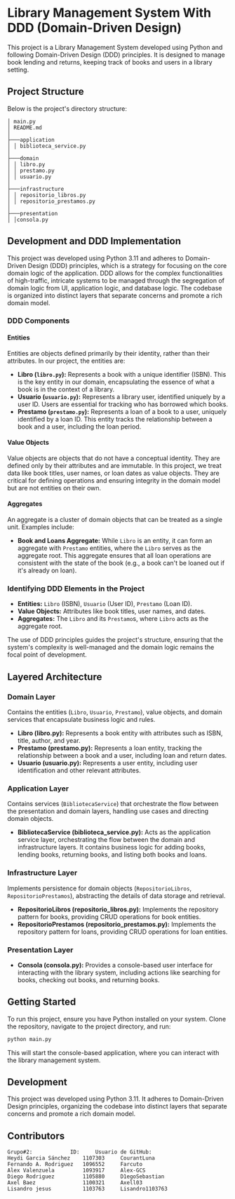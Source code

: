 ﻿# Library Management System With DDD (Domain-Driven Design)

This project is a Library Management System developed using Python and following Domain-Driven Design (DDD) principles. It is designed to manage book lending and returns, keeping track of books and users in a library setting. 

## Project Structure
Below is the project's directory structure:

    │ main.py
    │ README.md
    │
    ├───application
    │ │ biblioteca_service.py
    │
    ├───domain
    │ │ libro.py
    │ │ prestamo.py
    │ │ usuario.py
    │
    ├───infrastructure
    │ │ repositorio_libros.py
    │ │ repositorio_prestamos.py
    │
    ├───presentation
    │ │consola.py

## Development and DDD Implementation
This project was developed using Python 3.11 and adheres to Domain-Driven Design (DDD) principles, which is a strategy for focusing on the core domain logic of the application. DDD allows for the complex functionalities of high-traffic, intricate systems to be managed through the segregation of domain logic from UI, application logic, and database logic. The codebase is organized into distinct layers that separate concerns and promote a rich domain model.

### DDD Components
#### Entities
Entities are objects defined primarily by their identity, rather than their attributes. In our project, the entities are:

- **Libro (`libro.py`):** Represents a book with a unique identifier (ISBN). This is the key entity in our domain, encapsulating the essence of what a book is in the context of a library.
- **Usuario (`usuario.py`):** Represents a library user, identified uniquely by a user ID. Users are essential for tracking who has borrowed which books.
- **Prestamo (`prestamo.py`):** Represents a loan of a book to a user, uniquely identified by a loan ID. This entity tracks the relationship between a book and a user, including the loan period.

#### Value Objects
Value objects are objects that do not have a conceptual identity. They are defined only by their attributes and are immutable. In this project, we treat data like book titles, user names, or loan dates as value objects. They are critical for defining operations and ensuring integrity in the domain model but are not entities on their own.

#### Aggregates
An aggregate is a cluster of domain objects that can be treated as a single unit. Examples include:

- **Book and Loans Aggregate:** While `Libro` is an entity, it can form an aggregate with `Prestamo` entities, where the `Libro` serves as the aggregate root. This aggregate ensures that all loan operations are consistent with the state of the book (e.g., a book can't be loaned out if it's already on loan).

### Identifying DDD Elements in the Project
- **Entities:** `Libro` (ISBN), `Usuario` (User ID), `Prestamo` (Loan ID).
- **Value Objects:** Attributes like book titles, user names, and dates.
- **Aggregates:** The `Libro` and its `Prestamo`s, where `Libro` acts as the aggregate root.

The use of DDD principles guides the project's structure, ensuring that the system's complexity is well-managed and the domain logic remains the focal point of development.

## Layered Architecture

### Domain Layer
Contains the entities (`Libro`, `Usuario`, `Prestamo`), value objects, and domain services that encapsulate business logic and rules.

- **Libro (libro.py):** Represents a book entity with attributes such as ISBN, title, author, and year.
- **Prestamo (prestamo.py):** Represents a loan entity, tracking the relationship between a book and a user, including loan and return dates.
- **Usuario (usuario.py):** Represents a user entity, including user identification and other relevant attributes.

### Application Layer
Contains services (`BibliotecaService`) that orchestrate the flow between the presentation and domain layers, handling use cases and directing domain objects.

- **BibliotecaService (biblioteca_service.py):** Acts as the application service layer, orchestrating the flow between the domain and infrastructure layers. It contains business logic for adding books, lending books, returning books, and listing both books and loans.

### Infrastructure Layer
Implements persistence for domain objects (`RepositorioLibros`, `RepositorioPrestamos`), abstracting the details of data storage and retrieval.

- **RepositorioLibros (repositorio_libros.py):** Implements the repository pattern for books, providing CRUD operations for book entities.
- **RepositorioPrestamos (repositorio_prestamos.py):** Implements the repository pattern for loans, providing CRUD operations for loan entities.


### Presentation Layer
- **Consola (consola.py):** Provides a console-based user interface for interacting with the library system, including actions like searching for books, checking out books, and returning books.

## Getting Started
To run this project, ensure you have Python installed on your system. Clone the repository, navigate to the project directory, and run:

```bash
python main.py
```

This will start the console-based application, where you can interact with the library management system.

## Development
This project was developed using Python 3.11. It adheres to Domain-Driven Design principles, organizing the codebase into distinct layers that separate concerns and promote a rich domain model.

## Contributors
    Grupo#2:		    ID:		Usuario de GitHub:
    Heydi Garcia Sánchez    1107303		CourantLuna
    Fernando A. Rodriguez   1096552		Farcuto
    Alex Valenzuela         1093917		Alex-GCS
    Diego Rodriguez         1105880		D1egoSebastian
    Axel Baez               1100321		Axell03
    Lisandro jesus          1103763		Lisandro1103763

